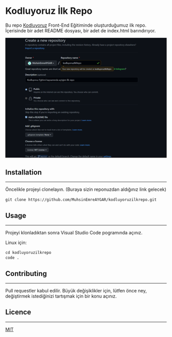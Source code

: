 
# Kodluyoruz İlk Repo

Bu repo [Kodluyoruz](https://www.kodluyoruz.org/) Front-End Eğitiminde oluşturduğumuz ilk repo. İçerisinde bir adet README dosyası, bir adet de index.html barındırıyor.

![image](https://github.com/MuhsinEmreAYGAR/kodluyoruzilkrepo/blob/master/Ekran%20g%C3%B6r%C3%BCnt%C3%BCs%C3%BC%202022-08-01%20192511.png)

## Installation

---

Öncelikle projeyi clonelayın. (Buraya sizin reponuzdan aldığınız link gelecek)

`git clone https://github.com/MuhsinEmreAYGAR/kodluyoruzilkrepo.git`

## Usage

---

Projeyi klonladıktan sonra Visual Studio Code pogramında açınız.

Linux için:

```text
cd kodluyoruzilkrepo
code . 
```

## Contributing

---

Pull requestler kabul edilir. Büyük değişiklikler için, lütfen önce ney, değiştirmek istediğinizi tartışmak için bir konu açınız.

## Licence

---

[MIT](https://choosealicense.com/licenses/mit/)
